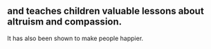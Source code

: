 ## and teaches children valuable lessons about altruism and compassion.

It has also been shown to make people happier.